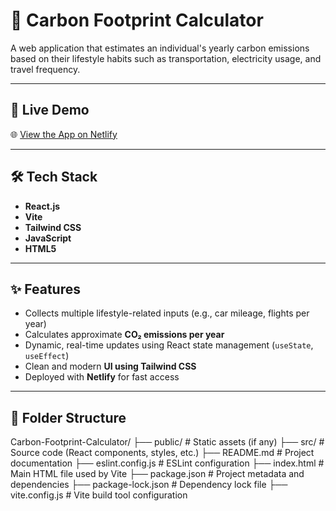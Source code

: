 # 🌱 Carbon Footprint Calculator

A web application that estimates an individual's yearly carbon emissions based on their lifestyle habits such as transportation, electricity usage, and travel frequency.

---

## 🚀 Live Demo

🌐 [View the App on Netlify](https://effortless-longma-b0ed76.netlify.app/)

---

## 🛠 Tech Stack

- **React.js**
- **Vite**
- **Tailwind CSS**
- **JavaScript**
- **HTML5**

---

## ✨ Features

- Collects multiple lifestyle-related inputs (e.g., car mileage, flights per year)
- Calculates approximate **CO₂ emissions per year**
- Dynamic, real-time updates using React state management (`useState`, `useEffect`)
- Clean and modern **UI using Tailwind CSS**
- Deployed with **Netlify** for fast access

---

## 📂 Folder Structure
Carbon-Footprint-Calculator/
├── public/                   # Static assets (if any)
├── src/                      # Source code (React components, styles, etc.)
├── README.md                 # Project documentation
├── eslint.config.js          # ESLint configuration
├── index.html                # Main HTML file used by Vite
├── package.json              # Project metadata and dependencies
├── package-lock.json         # Dependency lock file
├── vite.config.js            # Vite build tool configuration
